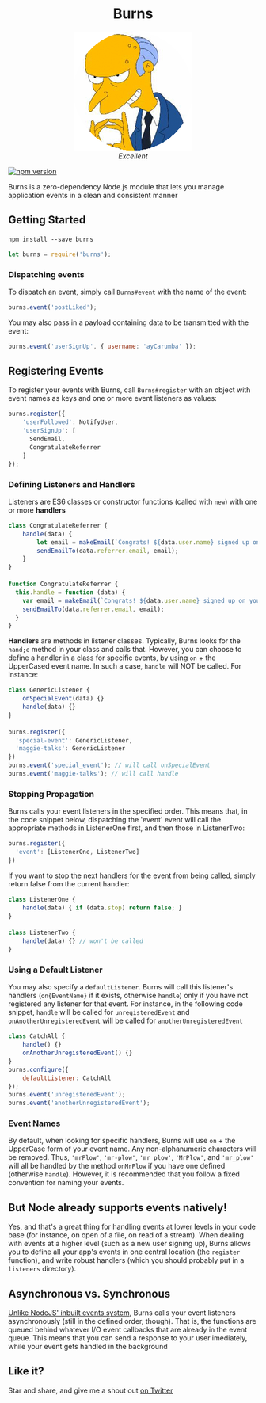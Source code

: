 <h1 align="center">Burns</h1>

<p align="center">
  <img src="burns.gif"><br>
  <em>Excellent</em>
</p>

[![npm version](https://badge.fury.io/js/burns.svg)](https://badge.fury.io/js/burns)

Burns is a zero-dependency Node.js module that lets you manage application events in a clean and consistent manner

## Getting Started
```
npm install --save burns
```

```js
let burns = require('burns');
```

### Dispatching events
To dispatch an event, simply call `Burns#event` with the name of the event:

```js
burns.event('postLiked');
```

You may also pass in a payload containing data to be transmitted with the event:

```js
burns.event('userSignUp', { username: 'ayCarumba' });
```

## Registering Events
To register your events with Burns, call `Burns#register` with an object with event names as keys and one or more event listeners as values:

```js
burns.register({
    'userFollowed': NotifyUser,
    'userSignUp': [
      SendEmail,
      CongratulateReferrer
    ]
});
```

### Defining Listeners and Handlers
Listeners are ES6 classes or constructor functions (called with `new`) with one or more **handlers**

```js
class CongratulateReferrer {
    handle(data) {
        let email = makeEmail(`Congrats! ${data.user.name} signed up on your recommendation!`);
        sendEmailTo(data.referrer.email, email);
    }
}

function CongratulateReferrer {
  this.handle = function (data) {
    var email = makeEmail(`Congrats! ${data.user.name} signed up on your recommendation!`);
    sendEmailTo(data.referrer.email, email);
  }
}
```

**Handlers** are methods in listener classes. Typically, Burns looks for the `hand;e` method in your class and calls that. However, you can choose to define a handler in a class for specific events, by using `on` + the UpperCased event name. In such a case, `handle` will NOT be called. For instance:


```js
class GenericListener {
    onSpecialEvent(data) {}
    handle(data) {}
}

burns.register({
  'special-event': GenericListener,
  'maggie-talks': GenericListener
})
burns.event('special_event'); // will call onSpecialEvent
burns.event('maggie-talks'); // will call handle
````

### Stopping Propagation
Burns calls your event listeners in the specified order. This means that, in the code snippet below, dispatching the 'event' event will call the appropriate methods in ListenerOne first, and then those in ListenerTwo: 

```js
burns.register({
  'event': [ListenerOne, ListenerTwo]
})
```

If you want to stop the next handlers for the event from being called, simply return false from the current handler:

```js
class ListenerOne {
    handle(data) { if (data.stop) return false; }
}

class ListenerTwo {
    handle(data) {} // won't be called
}

```

### Using a Default Listener
You may also specify a `defaultListener`. Burns will call this listener's handlers (`on{EventName}` if it exists, otherwise `handle`) only if you have not registered any listener for that event. For instance, in the following code snippet, `handle` will be called for `unregisteredEvent` and `onAnotherUnregisteredEvent` will be called for `anotherUnregisteredEvent`

```js
class CatchAll {
    handle() {}
    onAnotherUnregisteredEvent() {}
}
burns.configure({
    defaultListener: CatchAll
});
burns.event('unregisteredEvent');
burns.event('anotherUnregisteredEvent');
```

### Event Names
By default, when looking for specific handlers, Burns will use `on` + the UpperCase form of your event name. Any non-alphanumeric characters will be removed. Thus, `'mrPlow'`, `'mr-plow'`, `'mr plow'`, `'MrPlow'`, and `'mr_plow'` will all be handled by the method `onMrPlow` if you have one defined (otherwise `handle`). However, it is recommended that you follow a fixed convention for naming your events.

## But Node already supports events natively!
Yes, and that's a great thing for handling events at lower levels in your code base (for instance, on open of a file, on read of a stream). When dealing with events at a higher level (such as a new user signing up), Burns allows you to define all your app's events in one central location (the `register` function), and write robust handlers (which you should probably put in a `listeners` directory).

## Asynchronous vs. Synchronous
[Unlike NodeJS' inbuilt events system](https://nodejs.org/api/events.html#events_asynchronous_vs_synchronous), Burns calls your event listeners asynchronously (still in the defined order, though). That is, the functions are queued behind whatever I/O event callbacks that are already in the event queue. This means that you can send a response to your user imediately, while your event gets handled in the background

## Like it?
Star and share, and give me a shout out [on Twitter](http://twitter.com/theshalvah)
